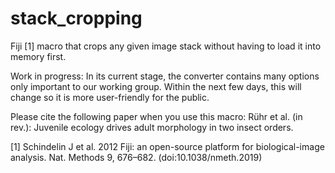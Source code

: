 # stack_cropping
Fiji [1] macro that crops any given image stack without having to load it into memory first.

Work in progress: In its current stage, the converter contains many options only important to our working group. Within the next few days, this will change so it is more user-friendly for the public.

Please cite the following paper when you use this macro:
Rühr et al. (in rev.): Juvenile ecology drives adult morphology in two insect orders.


[1] Schindelin J et al. 2012 Fiji: an open-source platform for biological-image analysis. Nat. Methods 9, 676–682. (doi:10.1038/nmeth.2019)
